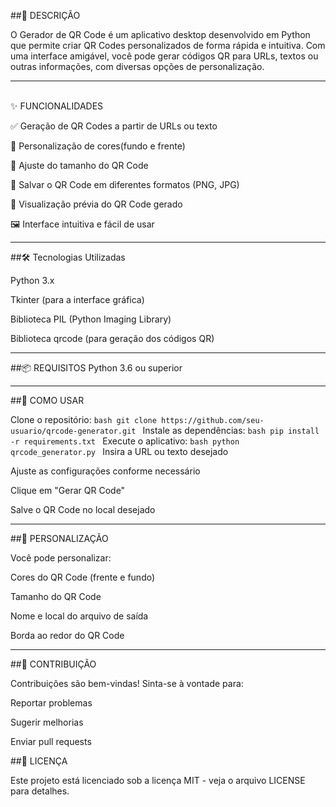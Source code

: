 ##📌 DESCRIÇÃO
        
   O Gerador de QR Code é um aplicativo desktop desenvolvido em Python que permite criar QR Codes personalizados de forma rápida e intuitiva. Com uma                interface amigável, você pode gerar códigos QR para URLs, textos ou outras informações, com diversas opções de personalização.
        
---

<br>✨ FUNCIONALIDADES</br>
  
   ✅ Geração de QR Codes a partir de URLs ou texto
  
   🎨 Personalização de cores(fundo e frente)

   📏 Ajuste do tamanho do QR Code

   📁 Salvar o QR Code em diferentes formatos (PNG, JPG)

   👀 Visualização prévia do QR Code gerado

   🖼️ Interface intuitiva e fácil de usar

---

##🛠️ Tecnologias Utilizadas
  
   Python 3.x

   Tkinter (para a interface gráfica)

   Biblioteca PIL (Python Imaging Library)

   Biblioteca qrcode (para geração dos códigos QR)

---

##📦 REQUISITOS
    Python 3.6 ou superior

---

##🚀 COMO USAR

  Clone o repositório:
          ```bash
          git clone https://github.com/seu-usuario/qrcode-generator.git
          ```
  Instale as dependências:
          ```bash
          pip install -r requirements.txt
          ```
   Execute o aplicativo:
          ```bash
          python qrcode_generator.py
          ```
   Insira a URL ou texto desejado

   Ajuste as configurações conforme necessário

   Clique em "Gerar QR Code"

   Salve o QR Code no local desejado

---

##🎨 PERSONALIZAÇÃO

   Você pode personalizar:
        
   Cores do QR Code (frente e fundo)
        
   Tamanho do QR Code
        
   Nome e local do arquivo de saída
        
   Borda ao redor do QR Code

---

##🤝 CONTRIBUIÇÃO

   Contribuições são bem-vindas! Sinta-se à vontade para:
   
   Reportar problemas

   Sugerir melhorias

   Enviar pull requests

##📄 LICENÇA
    
   Este projeto está licenciado sob a licença MIT - veja o arquivo LICENSE para detalhes.
